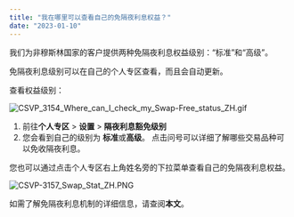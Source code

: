 ```yaml
---
title: "我在哪里可以查看自己的免隔夜利息权益？"
date: "2023-01-10"
---
```


我们为非穆斯林国家的客户提供两种免隔夜利息权益级别：“标准”和“高级”。

免隔夜利息级别可以在自己的个人专区查看，而且会自动更新。

查看权益级别：

![CSVP_3154_Where_can_I_check_my_Swap-Free_status_ZH.gif](https://get.exness.help/hc/article_attachments/7053432821266/CSVP_3154_Where_can_I_check_my_Swap-Free_status_ZH.gif)

1. 前往**个人专区** > **设置** > **隔夜利息豁免级别**
2. 您会看到自己的级别为 **标准**或**高级**。 点击问号可以详细了解哪些交易品种可以免收隔夜利息。

您也可以通过点击个人专区右上角姓名旁的下拉菜单查看自己的免隔夜利息权益。

![CSVP-3157_Swap_Stat_ZH.PNG](https://get.exness.help/hc/article_attachments/7053486269202/CSVP-3157_Swap_Stat_ZH.PNG)

如需了解免隔夜利息机制的详细信息，请查阅**本文**。
